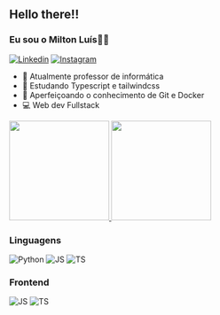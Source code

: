 ## Hello there!! 
### Eu sou o Milton Luís👋👋
[![Linkedin](https://img.shields.io/badge/LinkedIn-0077B5?style=for-the-badge&logo=linkedin&logoColor=white)](https://www.linkedin.com/in/milton-lu%C3%ADs-de-carvalho-monteiro-8a436a157)
[![Instagram](https://img.shields.io/badge/Instagram-E4405F?style=for-the-badge&logo=instagram&logoColor=white)](Not)


- 🔭 Atualmente professor de informática
- 🌱 Estudando Typescript e tailwindcss
- 📜 Aperfeiçoando o conhecimento de Git e Docker
- 💻 Web dev Fullstack

<section>
  <a href="https://github.com/Milton-Luis/">
    <img height="180em" src="https://github-readme-stats.vercel.app/api?username=Milton-Luis&show_icons=true&theme=tokyonight&include_all_commits=true&count_private=true">
  </a>
  <img height="180em" src="https://github-readme-stats.vercel.app/api/top-langs/?username=Milton-Luis&layout=compact&langs_count=168&theme=tokyonight"/>
</section>

### Linguagens
![Python](https://img.shields.io/badge/Python-0A0F0D?style=for-the-badge&logo=python&logoColor=EB5E28)
![JS](https://img.shields.io/badge/JavaScript-F7DF1E?style=for-the-badge&logo=javascript&logoColor=0A0F0D)
![TS](https://img.shields.io/badge/TypeScript-007ACC?style=for-the-badge&logo=typescript&logoColor=white)

### Frontend
![JS](https://img.shields.io/badge/JavaScript-F7DF1E?style=for-the-badge&logo=javascript&logoColor=0A0F0D)
![TS](https://img.shields.io/badge/TypeScript-007ACC?style=for-the-badge&logo=typescript&logoColor=white)





